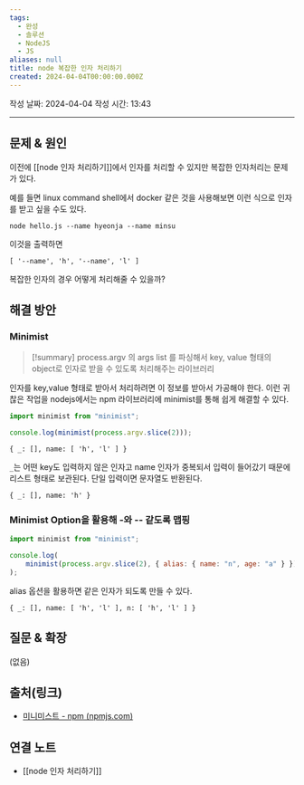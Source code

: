```yaml
---
tags:
  - 완성
  - 솔루션
  - NodeJS
  - JS
aliases: null
title: node 복잡한 인자 처리하기
created: 2024-04-04T00:00:00.000Z
---
```

작성 날짜: 2024-04-04
작성 시간: 13:43


----

## 문제 & 원인
이전에 [[node 인자 처리하기]]에서 인자를 처리할 수 있지만 복잡한 인자처리는 문제가 있다.

예를 들면 linux command shell에서 docker 같은 것을 사용해보면 이런 식으로 인자를 받고 싶을 수도 있다.

```shell
node hello.js --name hyeonja --name minsu
```

이것을 출력하면 

```text
[ '--name', 'h', '--name', 'l' ]
```

복잡한 인자의 경우 어떻게 처리해줄 수 있을까?
## 해결 방안
### Minimist
>[!summary]
>process.argv 의 args list 를 파싱해서 key, value 형태의 object로 인자로 받을 수 있도록 처리해주는 라이브러리

인자를 key,value 형태로 받아서 처리하려면 이 정보를 받아서 가공해야 한다. 이런 귀찮은 작업을 nodejs에서는 npm 라이브러리에 minimist를 통해 쉽게 해결할 수 있다.

```js
import minimist from "minimist";

console.log(minimist(process.argv.slice(2)));
```

```text
{ _: [], name: [ 'h', 'l' ] }
```

`_`는 어떤 key도 입력하지 않은 인자고 name 인자가 중복되서 입력이 들어갔기 때문에 리스트 형태로 보관된다. 단일 입력이면 문자열도 반환된다.

```text
{ _: [], name: 'h' }
```

### Minimist Option을 활용해 -와 -- 같도록 맵핑

```js
import minimist from "minimist";

console.log(
	minimist(process.argv.slice(2), { alias: { name: "n", age: "a" } })
);

```

alias 옵션을 활용하면 같은 인자가 되도록 만들 수 있다.

```text
{ _: [], name: [ 'h', 'l' ], n: [ 'h', 'l' ] }
```
## 질문 & 확장


(없음)

## 출처(링크)
- [미니미스트 - npm (npmjs.com)](https://www.npmjs.com/package/minimist)

## 연결 노트
- [[node 인자 처리하기]]
